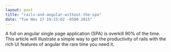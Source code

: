 ```yaml
---
layout: post
title: "rails-and-angular-without-the-spa"
date: "Tue Nov 17 19:15:02 -0500 2015"
---
```


A full on angular single page application (SPA) is overkill 90% of the time.
This article will illustrate a simple way to get the productivity of rails with the
rich UI features of angular the rare time you need it.
